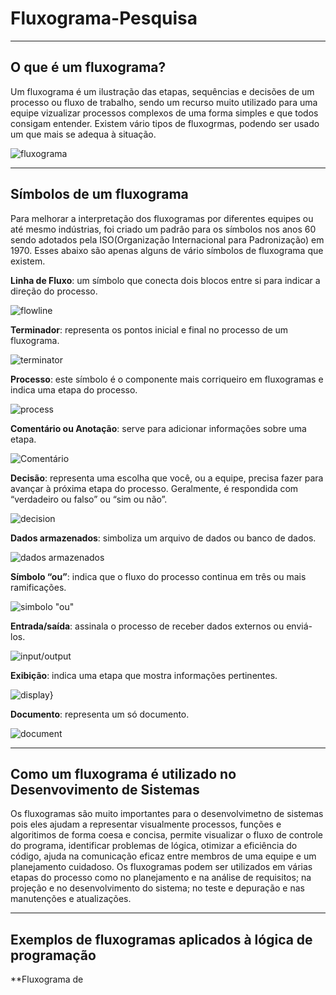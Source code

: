 # Fluxograma-Pesquisa

---
## O que é um fluxograma?
Um fluxograma é um ilustração das etapas, sequências e decisões de um processo ou fluxo de trabalho, sendo um recurso muito utilizado para uma equipe vizualizar processos complexos de uma forma simples e que todos consigam entender. Existem vário tipos de fluxogrmas, podendo ser usado um que mais se adequa à situação.

![fluxograma](https://assets.asana.biz/transform/2d775bd3-8231-4ca6-a280-171fb0bdf0cf/article-project-management-what-is-a-flowchart-2x?io=transform:fill,width:1440&format=webp)

---
## Símbolos de um fluxograma
Para melhorar a interpretação dos fluxogramas por diferentes equipes ou até mesmo indústrias, foi criado um padrâo para os símbolos nos anos 60 sendo adotados pela ISO(Organização Internacional para Padronização) em 1970. Esses abaixo são apenas alguns de vário símbolos de fluxograma que existem.

**Linha de Fluxo**: um símbolo que conecta dois blocos entre si para indicar a direção do processo.

![flowline](https://github.com/user-attachments/assets/47972445-0907-4f62-92a3-cce2a0810007)

**Terminador**: representa os pontos inicial e final no processo de um fluxograma.

![terminator](https://github.com/user-attachments/assets/fcc47d9f-c121-42b6-a60b-d41142b7f5fc)

**Processo**: este símbolo é o componente mais corriqueiro em fluxogramas e indica uma etapa do processo.

![process](https://github.com/user-attachments/assets/a478c45a-4dbf-4be9-a039-2003c062ee64)

**Comentário ou Anotação**: serve para adicionar informações sobre uma etapa.

![Comentário](https://github.com/user-attachments/assets/9c28e054-0cdd-492b-bdfd-53c0241af491)

**Decisão**: representa uma escolha que você, ou a equipe, precisa fazer para avançar à próxima etapa do processo. Geralmente, é respondida com “verdadeiro ou falso” ou “sim ou não”.

![decision](https://github.com/user-attachments/assets/0a1e4030-3633-4bf6-8226-0024c19d9600)

**Dados armazenados**: simboliza um arquivo de dados ou banco de dados.

![dados armazenados](https://github.com/user-attachments/assets/dabac069-0800-4267-bdbd-cb8440f5c873)

**Símbolo “ou”**: indica que o fluxo do processo continua em três ou mais ramificações.

![simbolo "ou"](https://github.com/user-attachments/assets/2ff28884-dc9a-4901-be7a-59a81536257b)

**Entrada/saída**: assinala o processo de receber dados externos ou enviá-los.

![input/output](https://github.com/user-attachments/assets/b2cce697-0069-478d-be8f-8e0bb41d1785)

**Exibição**: indica uma etapa que mostra informações pertinentes.

![display}](https://github.com/user-attachments/assets/638c6382-3d0f-4ff4-98b5-c3f8d9c5af97)

**Documento**: representa um só documento.

![document](https://github.com/user-attachments/assets/250afac9-d527-47dd-bcae-5302f094bd4f)

---
## Como um fluxograma é utilizado no Desenvovimento de Sistemas
Os fluxogramas são muito importantes para o desenvolvimetno de sistemas pois eles ajudam a representar visualmente processos, funções e algoritimos de forma coesa e concisa, permite visualizar o fluxo de controle do programa, identificar problemas de lógica, otimizar a eficiência do código, ajuda na comunicação eficaz entre membros de uma equipe e um planejamento cuidadoso. Os fluxogramas podem ser utilizados em várias etapas do processo como no planejamento e na análise de requisitos; na projeção e no desenvolvimento do sistema; no teste e depuração e nas manutenções e atualizações.

---
## Exemplos de fluxogramas aplicados à lógica de programação
**Fluxograma de 
